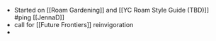 - Started on [[Roam Gardening]] and [[YC Roam Style Guide (TBD)]] #ping [[JennaD]]
- call for [[Future Frontiers]] reinvigoration
- 
